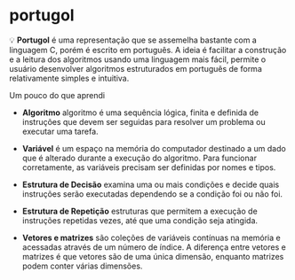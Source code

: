 # portugol
:bulb:
**Portugol** é uma representação que se assemelha bastante com a linguagem C, porém é escrito em português. A ideia é facilitar a construção e a leitura dos algoritmos usando uma linguagem mais fácil, permite o usuário desenvolver algoritmos estruturados em português de forma relativamente simples e intuitiva.

Um pouco do que aprendi

* **Algoritmo** algoritmo é uma sequência lógica, finita e definida de instruções que devem ser seguidas para resolver um problema ou executar uma tarefa.

* **Variável** é um espaço na memória do computador destinado a um dado que é alterado durante a execução do algoritmo. Para funcionar corretamente, as variáveis precisam ser definidas por nomes e tipos.

* **Estrutura de Decisão** examina uma ou mais condições e decide quais instruções serão executadas dependendo se a condição foi ou não foi.

* **Estrutura de Repetição** estruturas que permitem a execução de instruções repetidas vezes, até que uma condição seja atingida.

* **Vetores e matrizes** são coleções de variáveis contínuas na memória e acessadas através de um número de índice. A diferença entre vetores e matrizes é que vetores são de uma única dimensão, enquanto matrizes podem conter várias dimensões.
